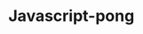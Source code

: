 # Javascript-pong
<html>
<canvas id = "gameCanvas" width = "800" height = "600">
</canvas>
<script>
//Things that will need to stay frame to frame
var canvas;
var canvasContext;
var ballX = 50;
var ballY = 50;
var ballSpeedX = 15;
var ballSpeedY = 4;

// Player Score
var player1Score = 0;
var player2Score = 0;
const WINNING_SCORE = 2;

//Winning Screen
var showingWinScreen = false;

// Player Paddles
var paddle1Y = 250;
var paddle2Y = 250;
const PADDLE_HEIGHT = 100;
const PADDLE_THICKNESS = 10;
// How the paddle finds the mouse.
function calculateMousePos(evt) {
	var rect = canvas.getBoundingClientRect();
	var root = document.documentElement;
	var mouseX = evt.clientX - rect.left - root.scrollLeft;
	var mouseY = evt.clientY - rect.top - root.scrollTop;
	return {
		x:mouseX,
		y:mouseY
	};
}
// Evt for Clearing Score
function handleMouseClick(evt) {
	if(showingWinScreen) {
		player1Score = 0;
		player2Score = 0;
		showingWinScreen = false;
	}
}
//Setting up our area
window.onload = function() {
		
		canvas = document.getElementById('gameCanvas');
		canvasContext = canvas.getContext('2d');
		
//Setting the Speed of display
		var framesPerSecond = 30;
		setInterval(function (){
			moveEverything();
			drawEverything();
		}, 1000/framesPerSecond );	
		
// End Event
		canvas.addEventListener('mousedown', handleMouseClick);
		
// The evt
		canvas.addEventListener('mousemove', function(evt) {
			var mousePos = calculateMousePos(evt);
			paddle1Y = mousePos.y - (PADDLE_HEIGHT/2);
		});
}

// If the ball moves off the screen Reset
function ballReset(){
		if (player1Score >= WINNING_SCORE ||
			player2Score >= WINNING_SCORE) {
			player1Score = 0;
			player2Score = 0;
			showingWinScreen = true;
		}
		ballSpeedX = -ballSpeedX;
		ballX = canvas.width/2;
		bally = canvas.height/2;
}
// Movement Right
function computerMovement() {
		var paddle2YCenter = paddle2Y + (PADDLE_HEIGHT/2);
		if(paddle2YCenter < ballY-35) {
				paddle2Y += 3;
			} else if(paddle2YCenter > ballY-35) {
				paddle2Y -= 3; 
			}
}
// Movement Left
function moveEverything (){
		if(showingWinScreen) {
			return;
		}
		computerMovement();
		ballX += ballSpeedX;
		ballY += ballSpeedY;
		// Getting the ball to hit the panel
		if (ballX < 0) {
			if (ballY > paddle1Y &&
				ballY < paddle1Y + PADDLE_HEIGHT) {
					ballSpeedX = -ballSpeedX;
				
					var deltaY =ballY
						-(paddle1Y+PADDLE_HEIGHT/2);
					ballSpeedY = deltaY * .35;
			} else {
				player2Score++; // Must come before reset
				ballReset();
			}
		}
		if (ballX > canvas.width) {
			if (ballY > paddle2Y &&
				ballY < paddle2Y + PADDLE_HEIGHT) {
					ballSpeedX = -ballSpeedX;
					
					var deltaY =ballY
						-(paddle2Y+PADDLE_HEIGHT/2);
					ballSpeedY = deltaY * .35;
			} else {
				player1Score++; // Must come before reset
				ballReset();
			}
		}
		if(ballY < 0) {
			ballSpeedY = -ballSpeedY;
		}
		if(ballY > canvas.height) {
			ballSpeedY = -ballSpeedY;
		}
}
//Net 
function drawNet() {
	for(var i=0; i<canvas.height; i += 40) {
		colorRect (canvas.width/2-1,i,2,20,'white');
		}
}
//Ball & Panel 
function drawEverything(){
		// Draws the page black
		colorRect(0,0, canvas.width, canvas.height, 'black');
		// Win Screen
		if(showingWinScreen) {
			canvasContext.fillStyle = 'white';
			if (player1Score >= WINNING_SCORE) {
				canvasContext.fillText("Left Player Won!", 350, 200);
			} else if(player2Score >= WINNING_SCORE) {
				canvasContext.fillText("Right Player Won!", 350, 200);
			}
				canvasContext.fillText("Click to continue", 350, 400);
				return;
		}
		// Draw Net
		drawNet();
		// Draws the left
		colorRect(0, paddle1Y, PADDLE_THICKNESS, PADDLE_HEIGHT, 'white');
		// Draws the right
		colorRect(canvas.width-PADDLE_THICKNESS, paddle2Y, PADDLE_THICKNESS, PADDLE_HEIGHT, 'white');
		// Draws the Ball
		colorCircle(ballX, ballY, 10, 'white')
		// The score
		canvasContext.fillText(player1Score, 100, 100);
		canvasContext.fillText(player2Score, canvas.width-100, 100);
}
// Draws the ball
function colorCircle(centerX, centerY, radius, drawColor){
		canvasContext.fillStyle = drawColor;
		canvasContext.beginPath();
		canvasContext.arc(centerX, centerY, radius, 0, Math.PI*2, true);
		canvasContext.fill();
}
//Looks
function colorRect(leftX,topY, width, height, drawColor) {
		canvasContext.fillStyle = drawColor;
		canvasContext.fillRect(leftX, topY, width, height);
}

</script

</html>
